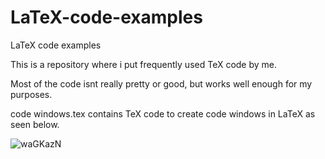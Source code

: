 # LaTeX-code-examples
LaTeX code examples

This is a repository where i put frequently used TeX code by me. 

Most of the code isnt really pretty or good, but works well enough for my purposes. 




code windows.tex contains TeX code to create code windows in LaTeX as seen below.


![waGKazN](https://github.com/user-attachments/assets/a43c4505-c3a4-4e18-9b72-20713e24c2d7)

